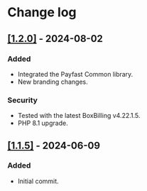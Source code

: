 # Change log

## [[1.2.0]](https://github.com/Payfast/mod-boxbilling/releases/tag/v1.2.0) - 2024-08-02

### Added

- Integrated the Payfast Common library.
- New branding changes.

### Security

- Tested with the latest BoxBilling v4.22.1.5.
- PHP 8.1 upgrade.

## [[1.1.5]](https://github.com/Payfast/mod-boxbilling/releases/tag/v1.1.5) - 2024-06-09

### Added

- Initial commit.
